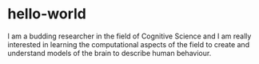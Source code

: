 # hello-world
I am a budding researcher in the field of Cognitive Science and I am really interested in learning the computational aspects of the field to create and understand models of the brain to describe human behaviour. 
